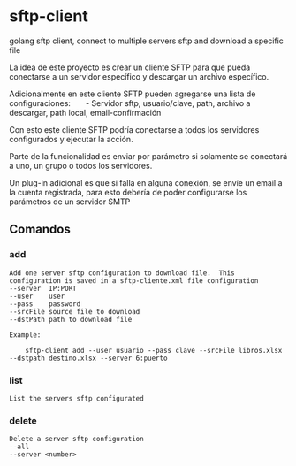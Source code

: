 # sftp-client
golang sftp client, connect to multiple servers sftp and download a specific file


La idea de este proyecto es crear un cliente SFTP para que pueda conectarse a un servidor específico y descargar un archivo específico.

Adicionalmente en este cliente SFTP pueden agregarse una lista de configuraciones:
       - Servidor sftp, usuario/clave, path, archivo a descargar, path local, email-confirmación
       
Con esto este cliente SFTP podría conectarse a todos los servidores configurados y ejecutar la acción.

Parte de la funcionalidad es enviar por parámetro si solamente se conectará a uno, un grupo o todos los servidores.

Un plug-in adicional es que si falla en alguna conexión, se envíe un email a la cuenta registrada, para esto debería de poder configurarse los parámetros de un servidor SMTP


## Comandos ##
### add ###
    Add one server sftp configuration to download file.  This configuration is saved in a sftp-cliente.xml file configuration
    --server  IP:PORT
    --user    user
    --pass    password
    --srcFile source file to download
    --dstPath path to download file

    Example:

        sftp-client add --user usuario --pass clave --srcFile libros.xlsx --dstpath destino.xlsx --server 6:puerto

### list ###
    List the servers sftp configurated

### delete ###
    Delete a server sftp configuration
    --all
    --server <number>
